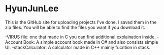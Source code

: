 # HyunJunLee

This is the GitHub site for uploading projects I've done.
I saved them in the zip files. You will be able to find the files you want if you download it.

-VIRUS file: one that made in C you can find additional explaination inside.
-Account Book: A simple account book made in C# and also consists simple UI.
-stackCalculator: A calculator made in C++ mainly fucntion in stack.
